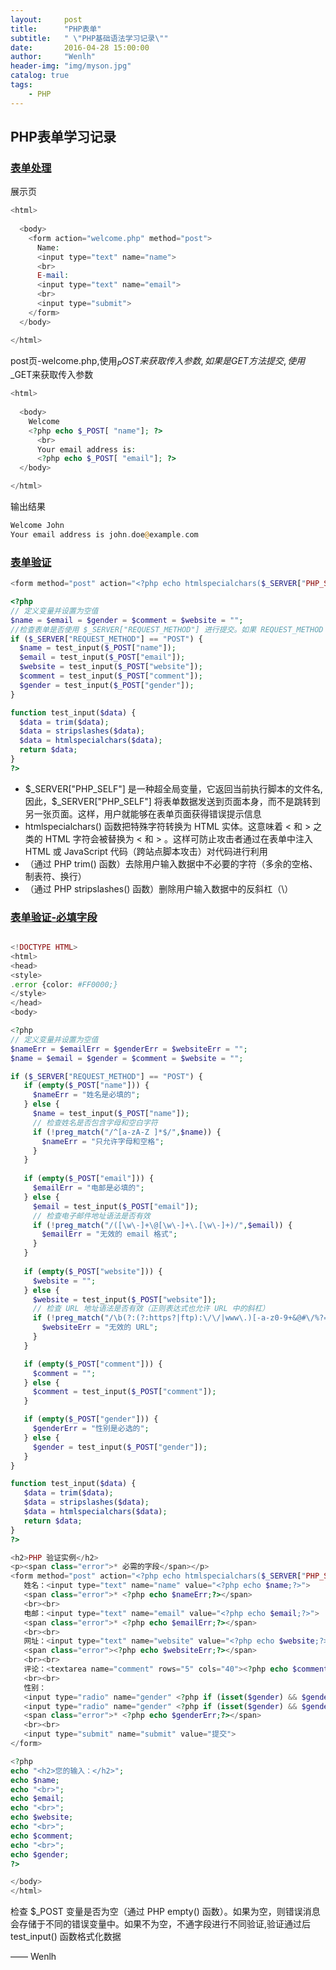 ```yaml
---
layout:     post
title:      "PHP表单"
subtitle:   " \"PHP基础语法学习记录\""
date:       2016-04-28 15:00:00
author:     "Wenlh"
header-img: "img/myson.jpg"
catalog: true
tags:
    - PHP
---
```


## PHP表单学习记录  

### [表单处理](http://www.w3school.com.cn/php/php_forms.asp) 

展示页

```php
<html>
  
  <body>
    <form action="welcome.php" method="post">
      Name:
      <input type="text" name="name">
      <br>
      E-mail:
      <input type="text" name="email">
      <br>
      <input type="submit">
    </form>
  </body>

</html>
```

post页-welcome.php,使用$_POST来获取传入参数,如果是GET方法提交,使用$_GET来获取传入参数

```php
<html>
  
  <body>
    Welcome
    <?php echo $_POST[ "name"]; ?>
      <br>
      Your email address is:
      <?php echo $_POST[ "email"]; ?>
  </body>

</html>
```

输出结果

```php
Welcome John
Your email address is john.doe@example.com
```

### [表单验证](http://www.w3school.com.cn/php/php_form_validation.asp)

```php
<form method="post" action="<?php echo htmlspecialchars($_SERVER["PHP_SELF"]);?>">
```

```php
<?php
// 定义变量并设置为空值
$name = $email = $gender = $comment = $website = "";
//检查表单是否使用 $_SERVER["REQUEST_METHOD"] 进行提交。如果 REQUEST_METHOD 是 POST，那么表单已被提交 - 并且应该对其进行验证。如果未提交，则跳过验证并显示一个空白表单
if ($_SERVER["REQUEST_METHOD"] == "POST") {
  $name = test_input($_POST["name"]);
  $email = test_input($_POST["email"]);
  $website = test_input($_POST["website"]);
  $comment = test_input($_POST["comment"]);
  $gender = test_input($_POST["gender"]);
}

function test_input($data) {
  $data = trim($data);
  $data = stripslashes($data);
  $data = htmlspecialchars($data);
  return $data;
}
?>
```

* $_SERVER["PHP_SELF"] 是一种超全局变量，它返回当前执行脚本的文件名,因此，$_SERVER["PHP_SELF"] 将表单数据发送到页面本身，而不是跳转到另一张页面。这样，用户就能够在表单页面获得错误提示信息
* htmlspecialchars() 函数把特殊字符转换为 HTML 实体。这意味着 < 和 > 之类的 HTML 字符会被替换为 &lt; 和 &gt; 。这样可防止攻击者通过在表单中注入 HTML 或 JavaScript 代码（跨站点脚本攻击）对代码进行利用
* （通过 PHP trim() 函数）去除用户输入数据中不必要的字符（多余的空格、制表符、换行）
* （通过 PHP stripslashes() 函数）删除用户输入数据中的反斜杠（\）

### [表单验证-必填字段](http://www.w3school.com.cn/php/php_form_required.asp) 

```php

<!DOCTYPE HTML> 
<html>
<head>
<style>
.error {color: #FF0000;}
</style>
</head>
<body> 

<?php
// 定义变量并设置为空值
$nameErr = $emailErr = $genderErr = $websiteErr = "";
$name = $email = $gender = $comment = $website = "";

if ($_SERVER["REQUEST_METHOD"] == "POST") {
   if (empty($_POST["name"])) {
     $nameErr = "姓名是必填的";
   } else {
     $name = test_input($_POST["name"]);
     // 检查姓名是否包含字母和空白字符
     if (!preg_match("/^[a-zA-Z ]*$/",$name)) {
       $nameErr = "只允许字母和空格"; 
     }
   }
   
   if (empty($_POST["email"])) {
     $emailErr = "电邮是必填的";
   } else {
     $email = test_input($_POST["email"]);
     // 检查电子邮件地址语法是否有效
     if (!preg_match("/([\w\-]+\@[\w\-]+\.[\w\-]+)/",$email)) {
       $emailErr = "无效的 email 格式"; 
     }
   }
     
   if (empty($_POST["website"])) {
     $website = "";
   } else {
     $website = test_input($_POST["website"]);
     // 检查 URL 地址语法是否有效（正则表达式也允许 URL 中的斜杠）
     if (!preg_match("/\b(?:(?:https?|ftp):\/\/|www\.)[-a-z0-9+&@#\/%?=~_|!:,.;]*[-a-z0-9+&@#\/%=~_|]/i",$website)) {
       $websiteErr = "无效的 URL"; 
     }
   }

   if (empty($_POST["comment"])) {
     $comment = "";
   } else {
     $comment = test_input($_POST["comment"]);
   }

   if (empty($_POST["gender"])) {
     $genderErr = "性别是必选的";
   } else {
     $gender = test_input($_POST["gender"]);
   }
}

function test_input($data) {
   $data = trim($data);
   $data = stripslashes($data);
   $data = htmlspecialchars($data);
   return $data;
}
?>

<h2>PHP 验证实例</h2>
<p><span class="error">* 必需的字段</span></p>
<form method="post" action="<?php echo htmlspecialchars($_SERVER["PHP_SELF"]);?>"> 
   姓名：<input type="text" name="name" value="<?php echo $name;?>">
   <span class="error">* <?php echo $nameErr;?></span>
   <br><br>
   电邮：<input type="text" name="email" value="<?php echo $email;?>">
   <span class="error">* <?php echo $emailErr;?></span>
   <br><br>
   网址：<input type="text" name="website" value="<?php echo $website;?>">
   <span class="error"><?php echo $websiteErr;?></span>
   <br><br>
   评论：<textarea name="comment" rows="5" cols="40"><?php echo $comment;?></textarea>
   <br><br>
   性别：
   <input type="radio" name="gender" <?php if (isset($gender) && $gender=="female") echo "checked";?> value="female">女性
   <input type="radio" name="gender" <?php if (isset($gender) && $gender=="male") echo "checked";?> value="male">男性
   <span class="error">* <?php echo $genderErr;?></span>
   <br><br>
   <input type="submit" name="submit" value="提交"> 
</form>

<?php
echo "<h2>您的输入：</h2>";
echo $name;
echo "<br>";
echo $email;
echo "<br>";
echo $website;
echo "<br>";
echo $comment;
echo "<br>";
echo $gender;
?>

</body>
</html>
```

检查 $_POST 变量是否为空（通过 PHP empty() 函数）。如果为空，则错误消息会存储于不同的错误变量中。如果不为空，不通字段进行不同验证,验证通过后 test_input() 函数格式化数据













—— Wenlh
